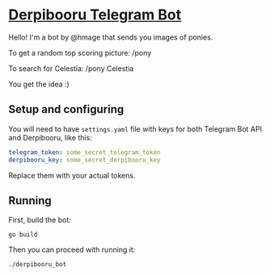 # [Derpibooru Telegram Bot](https://t.me/DerpibooruBot)

Hello! I'm a bot by @hmage that sends you images of ponies.

To get a random top scoring picture: /pony

To search for Celestia: /pony Celestia

You get the idea :)

## Setup and configuring

You will need to have `settings.yaml` file with keys for both Telegram Bot API and Derpibooru, like this:
```yaml
telegram_token: some_secret_telegram_token
derpibooru_key: some_secret_derpibooru_key
```

Replace them with your actual tokens.

## Running
First, build the bot:
```
go build
```

Then you can proceed with running it:
```
./derpibooru_bot
```
